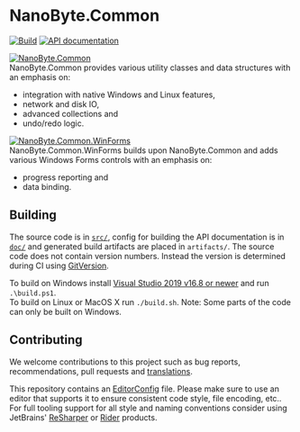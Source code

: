 # NanoByte.Common

[![Build](https://github.com/nano-byte/common/workflows/Build/badge.svg?branch=master)](https://github.com/nano-byte/common/actions?query=workflow%3ABuild)
[![API documentation](https://img.shields.io/badge/api-docs-orange.svg)](https://common.nano-byte.net/)

[![NanoByte.Common](https://img.shields.io/nuget/v/NanoByte.Common.svg)](https://www.nuget.org/packages/NanoByte.Common/)  
NanoByte.Common provides various utility classes and data structures with an emphasis on:

- integration with native Windows and Linux features,
- network and disk IO,
- advanced collections and
- undo/redo logic.

[![NanoByte.Common.WinForms](https://img.shields.io/nuget/v/NanoByte.Common.WinForms.svg)](https://www.nuget.org/packages/NanoByte.Common.WinForms/)  
NanoByte.Common.WinForms builds upon NanoByte.Common and adds various Windows Forms controls with an emphasis on:

- progress reporting and
- data binding.

## Building

The source code is in [`src/`](src/), config for building the API documentation is in [`doc/`](doc/) and generated build artifacts are placed in `artifacts/`. The source code does not contain version numbers. Instead the version is determined during CI using [GitVersion](http://gitversion.readthedocs.io/).

To build on Windows install [Visual Studio 2019 v16.8 or newer](https://www.visualstudio.com/downloads/) and run `.\build.ps1`.  
To build on Linux or MacOS X run `./build.sh`. Note: Some parts of the code can only be built on Windows.

## Contributing

We welcome contributions to this project such as bug reports, recommendations, pull requests and [translations](https://www.transifex.com/eicher/0install-win/).

This repository contains an [EditorConfig](http://editorconfig.org/) file. Please make sure to use an editor that supports it to ensure consistent code style, file encoding, etc.. For full tooling support for all style and naming conventions consider using JetBrains' [ReSharper](https://www.jetbrains.com/resharper/) or [Rider](https://www.jetbrains.com/rider/) products.
